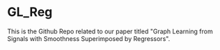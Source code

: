 # GL_Reg
This is the Github Repo related to our paper titled "Graph Learning from Signals with Smoothness Superimposed by Regressors". 
